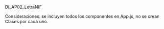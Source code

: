 DI_AP02_LetraNIF

Consideraciones: 
    se incluyen todos los componentes en App.js, no se crean Clases por cada uno.
